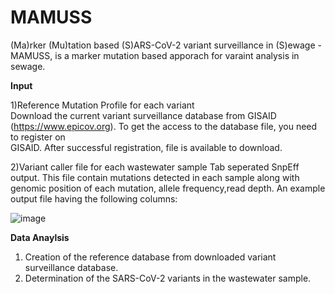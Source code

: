 # MAMUSS
(Ma)rker (Mu)tation based (S)ARS-CoV-2 variant surveillance in (S)ewage - MAMUSS, is a marker mutation based apporach for varaint analysis in sewage. 

**Input**

1)Reference Mutation Profile for each variant  
  Download the current variant surveillance database from GISAID (https://www.epicov.org). To get the access to the database file, you need to register on      
  GISAID. After successful registration, file is available to download.
  
2)Variant caller file for each wastewater sample
  Tab seperated SnpEff output. This file contain mutations detected in each sample along with genomic position of each mutation, allele frequency,read depth. An example output file  having the following columns:
  
![image](https://user-images.githubusercontent.com/40615349/208083412-9c86c466-917e-49f2-8446-ca3002aecd70.png)


**Data Anaylsis**
1) Creation of the reference database from downloaded variant surveillance database. 
2) Determination of the SARS-CoV-2 variants in the wastewater sample.
